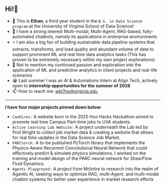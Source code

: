 ## Hi!👋
- 🌱 This is **Ethan**, a third year student in the `B.S. in Data Science program` at the University of Virginia School of Data Science!
- 🔭 I have a strong interest Multi-modal, Multi-Agent, RAG-based, fully-automated chatbots, namely its applications in enterprise environments
- ⚡ I am also a big fan of building sustainable data pipeline systems that extracts, transforms, and load quality and abundant volume of data to support prominent ML and real time data analytics tasks (This has proven to be extremely necessary within my own project explorations)
- 🤔 Not to mention my continued passion and exploration into the application of ML and predictive analytics in client projects and real-life scenarios
- 😭 Last summer I was an AI & Automations Intern at Align Tech, actively open to **internship opportunities for the summer of 2026**
- 📫 How to reach me: wkt7ne@virginia.edu
---
**I have four major projects pinned down below:**
- `CavHires:` A website born in the 2025 Hoo Hacks Hackathon aimed to promote real time Campus Part-time jobs to UVA students.
- `Active Learning Lab Website:` A project underneath the Lab led by Prof.Wright to collect job market data & creating a website that allows for real time updates in the Data Science Job Market.
- `PARCtorch:` A to-be published PyTorch library that implements the Physics-Aware Recurrent Convolutional Neural Network that could effectively predict & simulate physics simulations. I worked on the training and model design of the PARC neural network for ShearFlow Fluid Dynamics.
- `Agents Playground:` A project from McIntire to research into the realm of Agentic AI, seeking ways to optimize RAG, multi-Agent, and multi-modal chatbot systems for better user experience in market research efforts
